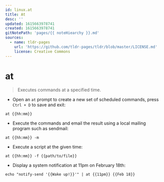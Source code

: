 ```yaml
---
id: linux.at
title: At
desc: ''
updated: 1615663978741
created: 1615663978741
gitNotePath: 'pages/{{ noteHiearchy }}.md'
sources:
  - name: tldr-pages
    url: 'https://github.com/tldr-pages/tldr/blob/master/LICENSE.md'
    license: Creative Commons
---
```

# at

> Executes commands at a specified time.

- Open an `at` prompt to create a new set of scheduled commands, press `Ctrl + D` to save and exit:

`at {{hh:mm}}`

- Execute the commands and email the result using a local mailing program such as sendmail:

`at {{hh:mm}} -m`

- Execute a script at the given time:

`at {{hh:mm}} -f {{path/to/file}}`

- Display a system notification at 11pm on February 18th:

`echo "notify-send '{{Wake up!}}'" | at {{11pm}} {{Feb 18}}`

